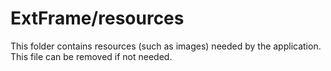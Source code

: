 # ExtFrame/resources

This folder contains resources (such as images) needed by the application. This file can
be removed if not needed.
